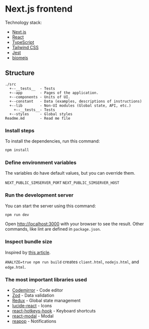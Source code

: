 # Next.js frontend

Technology stack:

- [Next.js](https://nextjs.org/)
- [React](https://reactjs.org/)
- [TypeScript](https://www.typescriptlang.org/)
- [Tailwind CSS](https://tailwindcss.com/)
- [Jest](https://jestjs.io/)
- [biomejs](https://biomejs.dev/)

## Structure

```
./src
  +--__tests__  - Tests
  +--app        - Pages of the application.
  +--components - Units of UI.
  +--constant   - Data (examples, descriptions of instructions)
  +--lib        - Non-UI modules (Global state, API, etc.)
    +--__tests__- Tests
  +--styles     - Global styles
Readme.md       - Read me file
```

### Install steps

To install the dependencies, run this command:

```bash
npm install
```

### Define environment variables

The variables do have default values, but you can override them.

`NEXT_PUBLIC_SIMSERVER_PORT`
`NEXT_PUBLIC_SIMSERVER_HOST`

### Run the development server

You can start the server using this command:

```bash
npm run dev
```

Open [http://localhost:3000](http://localhost:3000) with your browser to see the result.
Other commands, like lint are defined in `package.json`.

### Inspect bundle size

Inspired by [this article](https://blog.logrocket.com/how-analyze-next-js-app-bundles).

`ANALYZE=true npm run build` creates `client.html`, `nodejs.html`, and `edge.html`.

### The most important libraries used

- [Codemirror](https://codemirror.net/) - Code editor
- [Zod](https://www.npmjs.com/package/zod) - Data validation
- [Redux](https://redux.js.org/) - Global state management
- [lucide-react](https://lucide.dev/guide/packages/lucide-react) - Icons
- [react-hotkeys-hook](https://www.npmjs.com/package/react-hotkeys-hook) - Keyboard shortcuts
- [react-modal](https://www.npmjs.com/package/react-modal) - Modal
- [reapop](https://www.npmjs.com/package/reapop) - Notifications

